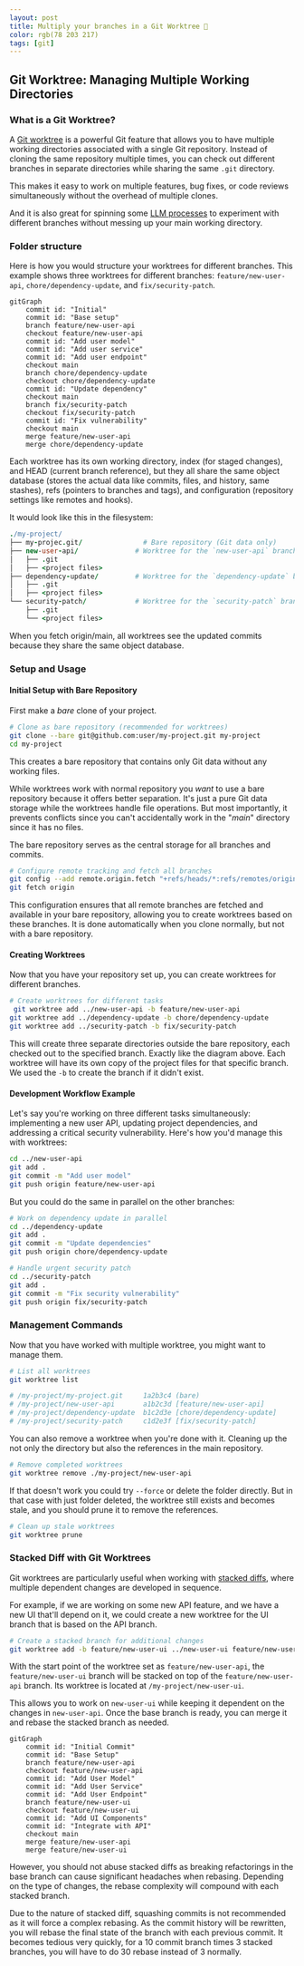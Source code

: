 ```yaml
---
layout: post
title: Multiply your branches in a Git Worktree 🌳 
color: rgb(78 203 217)
tags: [git]
---
```


## Git Worktree: Managing Multiple Working Directories

### What is a Git Worktree?

A [Git worktree][2] is a powerful Git feature that allows you to have multiple working directories associated with a single Git repository. 
Instead of cloning the same repository multiple times, 
you can check out different branches in separate directories while sharing the same `.git` directory.

This makes it easy to work on multiple features, bug fixes, or code reviews simultaneously without the overhead of multiple clones.

And it is also great for spinning some [LLM processes][1] to experiment with different branches without messing up your main working directory.

### Folder structure

Here is how you would structure your worktrees for different branches.
This example shows three worktrees for different branches: `feature/new-user-api`, `chore/dependency-update`, and `fix/security-patch`.

```mermaid
gitGraph
    commit id: "Initial"
    commit id: "Base setup"
    branch feature/new-user-api
    checkout feature/new-user-api
    commit id: "Add user model"
    commit id: "Add user service"
    commit id: "Add user endpoint"
    checkout main
    branch chore/dependency-update
    checkout chore/dependency-update
    commit id: "Update dependency"
    checkout main
    branch fix/security-patch
    checkout fix/security-patch
    commit id: "Fix vulnerability"
    checkout main
    merge feature/new-user-api
    merge chore/dependency-update
```

Each worktree has its own working directory, index (for staged changes), and HEAD (current branch reference),
but they all share the same object database (stores the actual data like commits, files, and history, same stashes),
refs (pointers to branches and tags), and configuration (repository settings like remotes and hooks).

It would look like this in the filesystem:

```coffee
./my-project/
├── my-projec.git/               # Bare repository (Git data only)
├── new-user-api/              # Worktree for the `new-user-api` branch
│   ├── .git                   
│   ├── <project files>        
├── dependency-update/         # Worktree for the `dependency-update` branch
│   ├── .git                   
│   ├── <project files>        
└── security-patch/            # Worktree for the `security-patch` branch
    ├── .git                   
    └── <project files>        
```

When you fetch origin/main, all worktrees see the updated commits because they share the same object database.

### Setup and Usage

#### Initial Setup with Bare Repository

First make a _bare_ clone of your project.

```bash
# Clone as bare repository (recommended for worktrees)
git clone --bare git@github.com:user/my-project.git my-project
cd my-project
```

This creates a bare repository that contains only Git data without any working files.

While worktrees work with normal repository you _want_ to use a bare repository because it offers better separation.
It's just a pure Git data storage while the worktrees handle file operations.
But most importantly,
it prevents conflicts since you can't accidentally work in the "_main_" directory since it has no files.

The bare repository serves as the central storage for all branches and commits.

```bash
# Configure remote tracking and fetch all branches
git config --add remote.origin.fetch "+refs/heads/*:refs/remotes/origin/*"
git fetch origin
```

This configuration ensures that all remote branches are fetched and available in your bare repository,
allowing you to create worktrees based on these branches.
It is done automatically when you clone normally, but not with a bare repository.

#### Creating Worktrees

Now that you have your repository set up, you can create worktrees for different branches.

```bash
# Create worktrees for different tasks
 git worktree add ../new-user-api -b feature/new-user-api
git worktree add ../dependency-update -b chore/dependency-update
git worktree add ../security-patch -b fix/security-patch
```

This will create three separate directories outside the bare repository, each checked out to the specified branch.
Exactly like the diagram above.
Each worktree will have its own copy of the project files for that specific branch.
We used the `-b` to create the branch if it didn't exist.

#### Development Workflow Example

Let's say you're working on three different tasks simultaneously: implementing a new user API,
updating project dependencies, and addressing a critical security vulnerability.
Here's how you'd manage this with worktrees:

```bash
cd ../new-user-api
git add .
git commit -m "Add user model"
git push origin feature/new-user-api
```

But you could do the same in parallel on the other branches:

```bash
# Work on dependency update in parallel
cd ../dependency-update
git add .
git commit -m "Update dependencies"
git push origin chore/dependency-update

# Handle urgent security patch
cd ../security-patch
git add .
git commit -m "Fix security vulnerability"
git push origin fix/security-patch
```

### Management Commands

Now that you have worked with multiple worktree, you might want to manage them.

```bash
# List all worktrees
git worktree list

# /my-project/my-project.git     1a2b3c4 (bare)
# /my-project/new-user-api       a1b2c3d [feature/new-user-api]
# /my-project/dependency-update  b1c2d3e [chore/dependency-update]
# /my-project/security-patch     c1d2e3f [fix/security-patch]
```

You can also remove a worktree when you're done with it.
Cleaning up the not only the directory but also the references in the main repository.

```bash
# Remove completed worktrees
git worktree remove ./my-project/new-user-api
```

If that doesn't work you could try `--force` or delete the folder directly.
But in that case with just folder deleted, the worktree still exists and becomes stale,
and you should prune it to remove the references.

```bash
# Clean up stale worktrees
git worktree prune
```

### Stacked Diff with Git Worktrees

Git worktrees are particularly useful when working with [stacked diffs][3],
where multiple dependent changes are developed in sequence.

For example, if we are working on some new API feature, and we have a new UI that'll depend on it,
we could create a new worktree for the UI branch that is based on the API branch.

```bash
# Create a stacked branch for additional changes
git worktree add -b feature/new-user-ui ../new-user-ui feature/new-user-api
```

With the start point of the worktree set as `feature/new-user-api`,
the `feature/new-user-ui` branch will be stacked on top of the `feature/new-user-api` branch.
Its worktree is located at `/my-project/new-user-ui`.

This allows you to work on `new-user-ui` while keeping it dependent on the changes in `new-user-api`.
Once the base branch is ready, you can merge it and rebase the stacked branch as needed.

```mermaid
gitGraph
    commit id: "Initial Commit"
    commit id: "Base Setup"
    branch feature/new-user-api
    checkout feature/new-user-api
    commit id: "Add User Model"
    commit id: "Add User Service"
    commit id: "Add User Endpoint"
    branch feature/new-user-ui
    checkout feature/new-user-ui
    commit id: "Add UI Components"
    commit id: "Integrate with API"
    checkout main
    merge feature/new-user-api
    merge feature/new-user-ui
```

However, you should not abuse stacked diffs as breaking refactorings in the base branch can cause significant headaches when rebasing.
Depending on the type of changes, the rebase complexity will compound with each stacked branch.

Due to the nature of stacked diff, squashing commits is not recommended as it will force a complex rebasing.
As the commit history will be rewritten, you will rebase the final state of the branch with each previous commit.
It becomes tedious very quickly, for a 10 commit branch times 3 stacked branches, you will have to do 30 rebase instead of 3 normally.


[1]: https://docs.claude.com/en/docs/claude-code/common-workflows#run-parallel-claude-code-sessions-with-git-worktrees
[2]: https://git-scm.com/docs/git-worktree
[3]: https://newsletter.pragmaticengineer.com/p/stacked-diffs